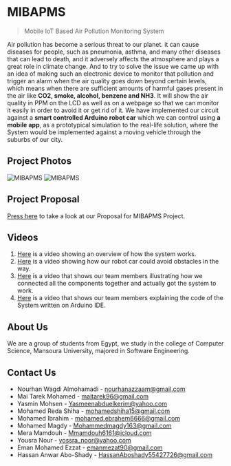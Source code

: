 # MIBAPMS

> Mobile IoT Based Air Pollution Monitoring System

Air pollution has become a serious threat to our planet. it can cause diseases for people, such as pneumonia, asthma, and many other diseases that can lead to death, and it adversely affects the atmosphere and plays a great role in climate change. And to try to solve the issue we came up with an idea of making such an electronic device to monitor that pollution and trigger an alarm when the air quality goes down beyond certain levels, which means when there are sufficient amounts of harmful gases present in the air like **CO2, smoke, alcohol, benzene and NH3**. It will show the air quality in PPM on the LCD as well as on a webpage so that we can monitor it easily in order to avoid it or get rid of it. We have implemented our circuit against a **smart controlled Arduino robot car** which we can control using **a mobile app**, as a prototypical simulation to the real-life solution, where the System would be implemented against a moving vehicle through the suburbs of our city.

## Project Photos
![MIBAPMS](https://drive.google.com/uc?export=view&id=1Nbcxw6h_QDaPJMopWovCJs4kwLyEtH0B)
![MIBAPMS](https://drive.google.com/uc?export=view&id=1G8YEpWvojOnQ81yBlpHC9NMfLyI-m0kq)

## Project Proposal

[Press here](https://drive.google.com/file/d/1BU_s8goav53AhyCowqVNULy6BN7HSdAK/view?usp=sharing) to take a look at our Proposal for MIBAPMS Project.

## Videos

 1. [Here](https://drive.google.com/open?id=1eBg6Et7ZajvdvWMKXBhXckNdrPIxm2Ae) is a video showing an overview of how the system works.
 2. [Here](https://drive.google.com/open?id=1XiSzCIJ3LVoYWs2_RhPlqrtV2rF50_h5) is a video showing how our robot car could avoid obstacles in the way.
 3. [Here](https://drive.google.com/open?id=1USoxcCFOtSJqAZK5IbyXo2VLpuljsj9m) is a video that shows our team members illustrating how we connected all the components together and actually got the system to work.
 4. [Here](https://drive.google.com/open?id=1ADPJWTgid0BqELsWSsAj97K5sGXVToXI) is a video that shows our team members explaining the code of the System written on Arduino IDE.

## About Us

We are a group of students from Egypt, we study in the college of Computer Science, Mansoura University, majored in Software Engineering.

## Contact Us

- Nourhan Wagdi Almohamadi - nourhanazzaam@gmail.com
- Mai Tarek Mohamed - maitarek96@gmail.com
- Yasmin Mohsen - Yasmeenabduelkerim@yahoo.com
- Mohamed Reda Shiha - mohamedshiha15@gmail.com
- Mohamed Ibrahim - mohamed.ebrahem6666@gmail.com
- Mohamed Magdy - Mohammedmagdy163@gmail.com
- Mera Mamdouh - Mmamdouh6161@icloud.com
- Yousra Nour - yossra_noor@yahoo.com
- Eman Mohamed Ezzat - emanmezat90@gmail.com
- Hassan Anwar Abo-Shady - HassanAboshady55427726@gmail.com
